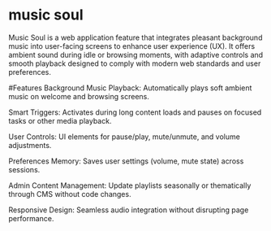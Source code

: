 # music soul
Music Soul is a web application feature that integrates pleasant background music into user-facing screens to enhance user experience (UX). It offers ambient sound during idle or browsing moments, with adaptive controls and smooth playback designed to comply with modern web standards and user preferences.

#Features
Background Music Playback: Automatically plays soft ambient music on welcome and browsing screens.

Smart Triggers: Activates during long content loads and pauses on focused tasks or other media playback.

User Controls: UI elements for pause/play, mute/unmute, and volume adjustments.

Preferences Memory: Saves user settings (volume, mute state) across sessions.

Admin Content Management: Update playlists seasonally or thematically through CMS without code changes.

Responsive Design: Seamless audio integration without disrupting page performance.


